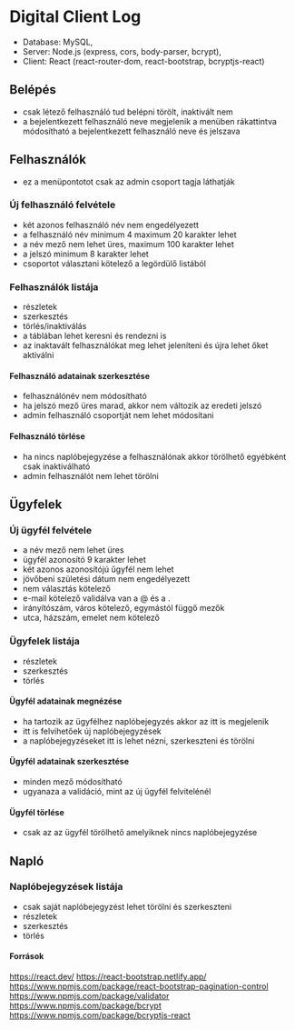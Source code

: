 # Digital Client Log
- Database: MySQL,
- Server: Node.js (express, cors, body-parser, bcrypt),
- Client: React (react-router-dom, react-bootstrap, bcryptjs-react)

## Belépés
- csak létező felhasználó tud belépni törölt, inaktivált nem
- a bejelentkezett felhasználó neve megjelenik a menüben rákattintva módosítható a bejelentkezett felhasználó neve és jelszava

## Felhasználók 
- ez a menüpontotot csak az admin csoport tagja láthatják

### Új felhasználó felvétele
- két azonos felhasználó név nem engedélyezett
- a felhasználó név minimum 4 maximum 20 karakter lehet
- a név mező nem lehet üres, maximum 100 karakter lehet
- a jelszó minimum 8 karakter lehet 
- csoportot választani kötelező a legördülő listából

### Felhasználók listája
- részletek
- szerkesztés
- törlés/inaktiválás
- a táblában lehet keresni és rendezni is
- az inaktavált felhasználókat meg lehet jeleníteni és újra lehet őket aktiválni

#### Felhasználó adatainak szerkesztése
- felhasználónév nem módosítható
- ha jelszó mező üres marad, akkor nem változik az eredeti jelszó
- admin felhasználó csoportját nem lehet módosítani 

#### Felhasználó törlése
- ha nincs naplóbejegyzése a felhasználónak akkor törölhető egyébként csak inaktiválható
- admin felhasználót nem lehet törölni

## Ügyfelek

### Új ügyfél felvétele
- a név mező nem lehet üres
- ügyfél azonosító 9 karakter lehet
- két azonos azonosítójú űgyfél nem lehet
- jövőbeni születési dátum nem engedélyezett
- nem választás kötelező
- e-mail kötelező validálva van a @ és a .
- irányítószám, város kötelező, egymástól függő mezők
- utca, házszám, emelet nem kötelező

### Ügyfelek listája
- részletek
- szerkesztés
- törlés

####  Ügyfél adatainak megnézése
- ha tartozik az ügyfélhez naplóbejegyzés akkor az itt is megjelenik
- itt is felvihetőek új naplóbejegyzések
- a naplóbejegyzéseket itt is lehet nézni, szerkeszteni és törölni

#### Ügyfél adatainak szerkesztése
- minden mező módosítható
- ugyanaza a validáció, mint az új ügyfél felvitelénél

#### Ügyfél törlése
- csak az az ügyfél törölhető amelyiknek nincs naplóbejegyzése

## Napló

### Naplóbejegyzések listája
- csak saját naplóbejegyzést lehet törölni és szerkeszteni
- részletek
- szerkesztés
- törlés


#### Források
https://react.dev/
https://react-bootstrap.netlify.app/
https://www.npmjs.com/package/react-bootstrap-pagination-control
https://www.npmjs.com/package/validator
https://www.npmjs.com/package/bcrypt
https://www.npmjs.com/package/bcryptjs-react